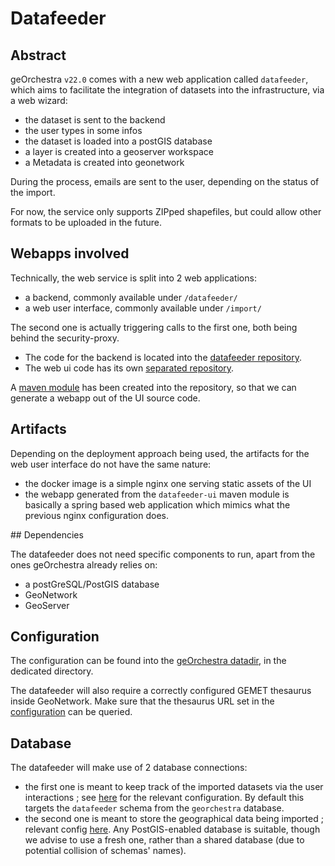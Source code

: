 # Datafeeder

## Abstract

geOrchestra `v22.0` comes with a new web application called `datafeeder`, which aims
to facilitate the integration of datasets into the infrastructure, via a web wizard:

* the dataset is sent to the backend
* the user types in some infos
* the dataset is loaded into a postGIS database
* a layer is created into a geoserver workspace
* a Metadata is created into geonetwork

During the process, emails are sent to the user, depending on the status of the import.

For now, the service only supports ZIPped shapefiles, but could allow other formats to be
uploaded in the future.

## Webapps involved

Technically, the web service is split into 2 web applications:

* a backend, commonly available under `/datafeeder/`
* a web user interface, commonly available under `/import/`

The second one is actually triggering calls to the first one, both being behind the
security-proxy.

* The code for the backend is located into the [datafeeder repository](https://github.com/georchestra/datafeeder).
* The web ui code has its own [separated repository](https://github.com/georchestra/datafeeder-ui).

A [maven module](https://github.com/georchestra/datafeeder-ui) has been created
into the repository, so that we can generate a webapp out of the UI source code.

## Artifacts

Depending on the deployment approach being used, the artifacts for the web user interface do not have the same nature:

* the docker image is a simple nginx one serving static assets of the UI
* the webapp generated from the `datafeeder-ui` maven module is basically
  a spring based web application which mimics what the previous nginx configuration does.

## Dependencies

The datafeeder does not need specific components to run, apart from the ones geOrchestra already relies on:

* a postGreSQL/PostGIS database
* GeoNetwork
* GeoServer

## Configuration

The configuration can be found into the [geOrchestra datadir](https://github.com/georchestra/datadir/tree/master/datafeeder), in the dedicated directory.

The datafeeder will also require a correctly configured GEMET thesaurus inside GeoNetwork. Make sure that the thesaurus URL set in the
[configuration](https://github.com/georchestra/datadir/blob/master/datafeeder/frontend-config.json#L26) can be queried.

## Database

The datafeeder will make use of 2 database connections:

* the first one is meant to keep track of the imported datasets via the user interactions ; see [here](https://github.com/georchestra/datadir/blob/master/datafeeder/datafeeder.properties#L1-L18) for the relevant configuration. By default this targets the `datafeeder` schema from the `georchestra` database.
* the second one is meant to store the geographical data being imported ; relevant config [here](https://github.com/georchestra/datadir/blob/master/datafeeder/datafeeder.properties#L75-L99). Any PostGIS-enabled database is suitable, though we advise to use a fresh one, rather than a shared database (due to potential collision of schemas' names). 
